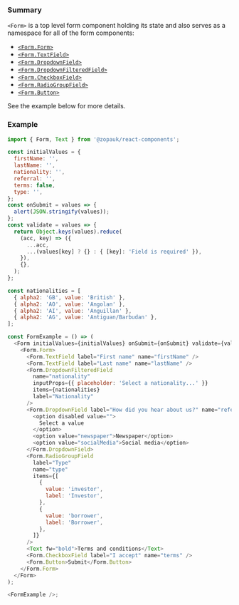 ### Summary

`<Form>` is a top level form component holding its state and also serves as a namespace for all of the form components:

- [`<Form.Form>`](#/Components/Organisms/Form/Form)
- [`<Form.TextField>`](#/Components/Organisms/Form/FormTextField)
- [`<Form.DropdownField>`](#/Components/Organisms/Form/FormDropdownField)
- [`<Form.DropdownFilteredField>`](#/Components/Organisms/Form/FormDropdownFilteredField)
- [`<Form.CheckboxField>`](#/Components/Organisms/Form/FormCheckboxField)
- [`<Form.RadioGroupField>`](#/Components/Organisms/Form/FormRadioGroupField)
- [`<Form.Button>`](#/Components/Organisms/Form/FormButton)

See the example below for more details.

### Example

```js
import { Form, Text } from '@zopauk/react-components';

const initialValues = {
  firstName: '',
  lastName: '',
  nationality: '',
  referral: '',
  terms: false,
  type: '',
};
const onSubmit = values => {
  alert(JSON.stringify(values));
};
const validate = values => {
  return Object.keys(values).reduce(
    (acc, key) => ({
      ...acc,
      ...(values[key] ? {} : { [key]: 'Field is required' }),
    }),
    {},
  );
};

const nationalities = [
  { alpha2: 'GB', value: 'British' },
  { alpha2: 'AO', value: 'Angolan' },
  { alpha2: 'AI', value: 'Anguillan' },
  { alpha2: 'AG', value: 'Antiguan/Barbudan' },
];

const FormExample = () => (
  <Form initialValues={initialValues} onSubmit={onSubmit} validate={validate}>
    <Form.Form>
      <Form.TextField label="First name" name="firstName" />
      <Form.TextField label="Last name" name="lastName" />
      <Form.DropdownFilteredField
        name="nationality"
        inputProps={{ placeholder: 'Select a nationality...' }}
        items={nationalities}
        label="Nationality"
      />
      <Form.DropdownField label="How did you hear about us?" name="referral">
        <option disabled value="">
          Select a value
        </option>
        <option value="newspaper">Newspaper</option>
        <option value="socialMedia">Social media</option>
      </Form.DropdownField>
      <Form.RadioGroupField
        label="Type"
        name="type"
        items={[
          {
            value: 'investor',
            label: 'Investor',
          },
          {
            value: 'borrower',
            label: 'Borrower',
          },
        ]}
      />
      <Text fw="bold">Terms and conditions</Text>
      <Form.CheckboxField label="I accept" name="terms" />
      <Form.Button>Submit</Form.Button>
    </Form.Form>
  </Form>
);

<FormExample />;
```
